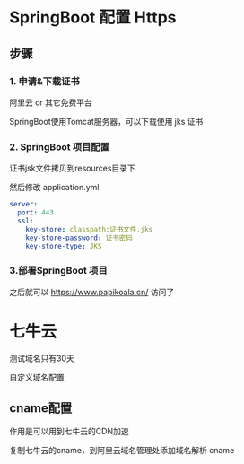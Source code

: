 





# SpringBoot 配置 Https





## 步骤

### 1. 申请&下载证书

阿里云 or 其它免费平台

SpringBoot使用Tomcat服务器，可以下载使用 jks 证书



### 2. SpringBoot 项目配置

证书jsk文件拷贝到resources目录下

然后修改 application.yml

```yml
server:
  port: 443
  ssl:
    key-store: classpath:证书文件.jks
    key-store-password: 证书密码
    key-store-type: JKS
```



### 3.部署SpringBoot 项目

之后就可以 https://www.papikoala.cn/ 访问了





# 七牛云

测试域名只有30天

自定义域名配置



## cname配置

作用是可以用到七牛云的CDN加速

复制七牛云的cname，到阿里云域名管理处添加域名解析 cname

